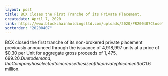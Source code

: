 ```yaml
---
layout: post
title: BCX Closes the First Tranche of its Private Placement.
createdate: April 7, 2020
link: https://www.blockchainholdingsltd.com/uploads/2020/PR200407CloseTranche1.pdf
sortorder: "20200407"
---
```

BCX closed the first tranche of its non-brokered private placement previously announced through the issuance of 4,918,997 units at a price of $0.30 per Unit for aggregate gross proceeds of $1,475,699.20.  Due to demand, the Company has elected to increase the size of the private placement to C$1.6 million.